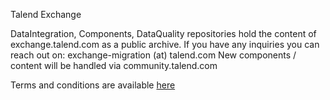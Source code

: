 Talend Exchange

DataIntegration, Components, DataQuality repositories hold the content of exchange.talend.com as a public archive.
If you have any inquiries you can reach out on: exchange-migration (at) talend.com 
New components / content will be handled via community.talend.com

Terms and conditions are available [here](https://github.com/TalendExchange/.github/blob/main/Talend%2BExchange%2BTerms%2B(GitHub%2Btransition%2B2023-04-24)%2B.pdf)
